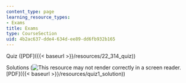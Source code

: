```yaml
---
content_type: page
learning_resource_types:
- Exams
title: Exams
type: CourseSection
uid: 4b2ac637-dde4-634d-ee89-dd6fb932b165
---
```


Quiz ([PDF]({{< baseurl >}}/resources/22_314_quiz))

Solutions (![This resource may not render correctly in a screen reader.](/images/inacessible.gif)[PDF]({{< baseurl >}}/resources/quiz1_solution))